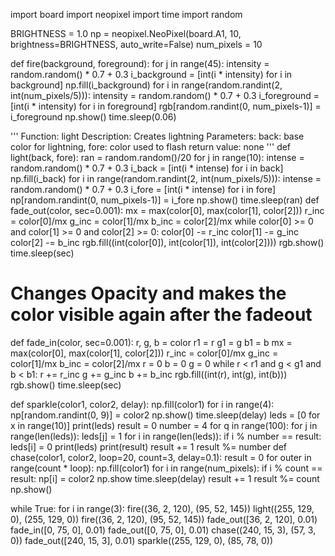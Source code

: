 import board
import neopixel
import time
import random

BRIGHTNESS = 1.0
np = neopixel.NeoPixel(board.A1, 10, brightness=BRIGHTNESS, auto_write=False)
num_pixels = 10


def fire(background, foreground):
    for j in range(45):
        intensity = random.random() * 0.7 + 0.3
        i_background = [int(i * intensity) for i in background]
        np.fill(i_background)
        for i in range(random.randint(2, int(num_pixels/5))):
            intensity = random.random() * 0.7 + 0.3
            i_foreground = [int(i * intensity) for i in foreground]
            rgb[random.randint(0, num_pixels-1)] = i_foreground
        np.show()
        time.sleep(0.06)

'''
Function: light
Description: Creates lightning
Parameters: back: base color for lightning, fore: color used to flash
return value: none
'''
def light(back, fore):
    ran = random.random()/20
    for j in range(10):
        intense = random.random() * 0.7 + 0.3
        i_back = [int(i * intense) for i in back]
        np.fill(i_back)
        for i in range(random.randint(2, int(num_pixels/5))):
            intense = random.random() * 0.7 + 0.3
            i_fore = [int(i * intense) for i in fore]
            np[random.randint(0, num_pixels-1)] = i_fore
        np.show()
        time.sleep(ran)
def fade_out(color, sec=0.001):
    mx = max(color[0], max(color[1], color[2]))
    r_inc = color[0]/mx
    g_inc = color[1]/mx
    b_inc = color[2]/mx
    while color[0] >= 0 and color[1] >= 0 and color[2] >= 0:
        color[0] -= r_inc
        color[1] -= g_inc
        color[2] -= b_inc
        rgb.fill((int(color[0]), int(color[1]), int(color[2])))
        rgb.show()
        time.sleep(sec)
# Changes Opacity and makes the color visible again after the fadeout
def fade_in(color, sec=0.001):
    r, g, b = color
    r1 = r
    g1 = g
    b1 = b
    mx = max(color[0], max(color[1], color[2]))
    r_inc = color[0]/mx
    g_inc = color[1]/mx
    b_inc = color[2]/mx
    r = 0
    b = 0
    g = 0
    while r < r1 and g < g1 and b < b1:
        r += r_inc
        g += g_inc
        b += b_inc
        rgb.fill((int(r), int(g), int(b)))
        rgb.show()
        time.sleep(sec)

def sparkle(color1, color2, delay):
    np.fill(color1)
    for i in range(4):
        np[random.randint(0, 9)] = color2
    np.show()
    time.sleep(delay)
leds = [0 for x in range(10)]
print(leds)
result = 0
number = 4
for q in range(100):
    for j in range(len(leds)):
        leds[j] = 1
    for i in range(len(leds)):
        if i % number == result:
            leds[i] = 0
    print(leds)
    print(result)
    result += 1
    result %= number
def chase(color1, color2, loop=20, count=3, delay=0.1):
    result = 0
    for outer in range(count * loop):
        np.fill(color1)
        for i in range(num_pixels):
            if i % count == result:
                np[i] = color2
        np.show
        time.sleep(delay)
        result += 1
        result %= count
        np.show()

while True:
    for i in range(3):
        fire((36, 2, 120), (95, 52, 145))
        light((255, 129, 0), (255, 129, 0))
    fire((36, 2, 120), (95, 52, 145))
    fade_out([36, 2, 120], 0.01)
    fade_in([0, 75, 0], 0.01)
    fade_out([0, 75, 0], 0.01)
    chase((240, 15, 3), (57, 3, 0))
    fade_out([240, 15, 3], 0.01)
    sparkle((255, 129, 0), (85, 78, 0))
